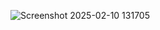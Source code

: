 ![Screenshot 2025-02-10 131705](https://github.com/user-attachments/assets/060e4bec-4475-46c9-85c8-fd2c9fdf56e0)
